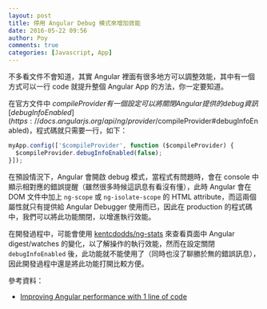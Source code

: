 ```yaml
---
layout: post
title: 停用 Angular Debug 模式來增加效能
date: 2016-05-22 09:56
author: Poy
comments: true
categories: [Javascript, App]
---
```

不多看文件不會知道，其實 Angular 裡面有很多地方可以調整效能，其中有一個方式可以一行 code 就提升整個 Angular App 的方法，你一定要知道。

在官方文件中 $compileProvider 有一個設定可以將關閉 Angular 提供的 debug 資訊 [debugInfoEnabled](https://docs.angularjs.org/api/ng/provider/$compileProvider#debugInfoEnabled)，程式碼就只需要一行，如下：

```javascript
myApp.config(['$compileProvider', function ($compileProvider) {
  $compileProvider.debugInfoEnabled(false);
}]);
```

在預設情況下，Angular 會開啟 debug 模式，當程式有問題時，會在 console 中顯示相對應的錯誤提醒（雖然很多時候這訊息有看沒有懂），此時 Angular 會在 DOM 文件中加上 `ng-scope` 或 `ng-isolate-scope` 的 HTML attribute，而這兩個屬性就只有提供給 Angular Debugger 使用而已，因此在 production 的程式碼中，我們可以將此功能關閉，以增進執行效能。

在開發過程中，可能會使用 [kentcdodds/ng-stats](https://github.com/kentcdodds/ng-stats) 來查看頁面中 Angular digest/watches 的變化，以了解操作的執行效能，然而在設定關閉 `debugInfoEnabled` 後，此功能就不能使用了（同時也沒了聊勝於無的錯誤訊息），因此開發過程中還是將此功能打開比較方便。


參考資料：

* [Improving Angular performance with 1 line of code](https://medium.com/swlh/improving-angular-performance-with-1-line-of-code-a1fb814a6476#.7dpkiap7p)